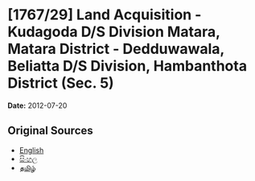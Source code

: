 # [1767/29] Land Acquisition - Kudagoda D/S Division Matara, Matara District - Dedduwawala,  Beliatta D/S Division, Hambanthota District (Sec. 5)

**Date:** 2012-07-20

## Original Sources

- [English](https://documents.gov.lk/view/extra-gazettes/2012/7/1767-29_E.pdf)
- [සිංහල](https://documents.gov.lk/view/extra-gazettes/2012/7/1767-29_S.pdf)
- [தமிழ்](https://documents.gov.lk/view/extra-gazettes/2012/7/1767-29_T.pdf)
